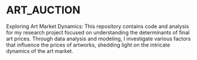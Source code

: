 # ART_AUCTION
Exploring Art Market Dynamics: This repository contains code and analysis for my research project focused on understanding the determinants of final art prices. Through data analysis and modeling, I investigate various factors that influence the prices of artworks, shedding light on the intricate dynamics of the art market.
